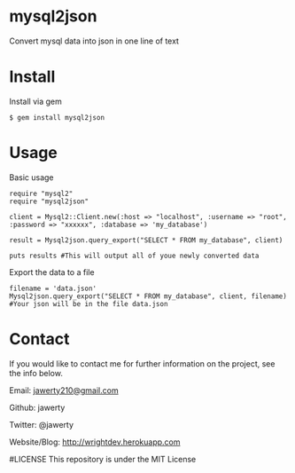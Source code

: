 # mysql2json
Convert mysql data into json in one line of text

# Install
Install via gem
```
$ gem install mysql2json
```

# Usage
Basic usage
```
require "mysql2" 
require "mysql2json"

client = Mysql2::Client.new(:host => "localhost", :username => "root", :password => "xxxxxx", :database => 'my_database')

result = Mysql2json.query_export("SELECT * FROM my_database", client)

puts results #This will output all of youe newly converted data
```

Export the data to a file
```
filename = 'data.json'
Mysql2json.query_export("SELECT * FROM my_database", client, filename)
#Your json will be in the file data.json
```

# Contact
If you would like to contact me for further information on the project, see the info below.

Email: jawerty210@gmail.com

Github: jawerty

Twitter: @jawerty

Website/Blog: <http://wrightdev.herokuapp.com>

#LICENSE
This repository is under the MIT License

